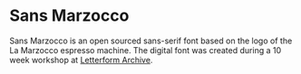 # Sans Marzocco

Sans Marzocco is an open sourced sans-serif font based on the logo of the La Marzocco espresso machine. The digital font was created during a 10 week workshop at [Letterform Archive](https://letterformarchive.org/).